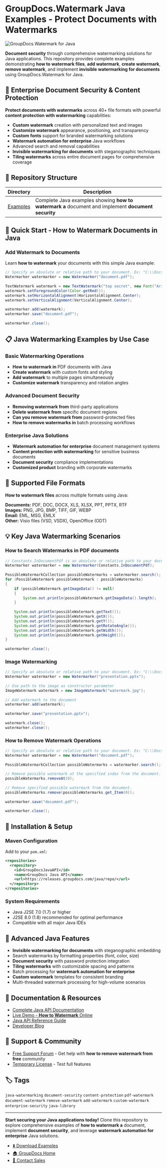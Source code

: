 # GroupDocs.Watermark Java Examples - Protect Documents with Watermarks

![GroupDocs.Watermark for Java](https://raw.github.com/AsposeExamples/java-examples-dashboard/master/images/downloadZip-Button-Large.png)

**Document security** through comprehensive watermarking solutions for Java applications. This repository provides complete examples demonstrating **how to watermark files**, **add watermark**, **create watermark**, **remove watermark**, and implement **invisible watermarking for documents** using GroupDocs.Watermark for Java.

## 🔐 Enterprise Document Security & Content Protection

**Protect documents with watermarks** across 40+ file formats with powerful **content protection with watermarking** capabilities:

- **Custom watermark** creation with personalized text and images
- **Customize watermark** appearance, positioning, and transparency
- **Custom fonts** support for branded watermarking solutions
- **Watermark automation for enterprise** Java workflows
- Advanced search and removal capabilities
- **Invisible watermarking for documents** with steganographic techniques
- **Tiling watermarks** across entire document pages for comprehensive coverage

## 📁 Repository Structure

| Directory | Description |
|-----------|-------------|
| [Examples](./Examples) | Complete Java examples showing **how to watermark a** document and implement **document security** |

## 🚀 Quick Start - How to Watermark Documents in Java

### Add Watermark to Documents

Learn **how to watermark** your documents with this simple Java example:

```java
// Specify an absolute or relative path to your document. Ex: "C:\\Docs\\document.pdf"
Watermarker watermarker = new Watermarker("document.pdf");                                      
                                                                                                         
TextWatermark watermark = new TextWatermark("top secret", new Font("Arial", 36));                        
watermark.setForegroundColor(Color.getRed());                                                            
watermark.setHorizontalAlignment(HorizontalAlignment.Center);                                            
watermark.setVerticalAlignment(VerticalAlignment.Center);                                                
                                                                                                         
watermarker.add(watermark);                                                                              
watermarker.save("document.pdf");                                                              
                                                                                                         
watermarker.close();
```

## 📋 Java Watermarking Examples by Use Case

### Basic Watermarking Operations
- **How to watermark in** PDF documents with Java
- **Create watermark** with custom fonts and styling
- **Add watermark** to multiple pages simultaneously
- **Customize watermark** transparency and rotation angles

### Advanced Document Security
- **Removing watermark from** third-party applications
- **Delete watermark from** specific document regions
- **Can you remove watermark from** password-protected files
- **How to remove watermarks in** batch processing workflows

### Enterprise Java Solutions
- **Watermark automation for enterprise** document management systems
- **Content protection with watermarking** for sensitive business documents
- **Document security** compliance implementations
- **Customized product** branding with corporate watermarks

## 🎯 Supported File Formats

**How to watermark files** across multiple formats using Java:

**Documents:** PDF, DOC, DOCX, XLS, XLSX, PPT, PPTX, RTF  
**Images:** PNG, JPG, BMP, TIFF, GIF, WEBP  
**Email:** EML, MSG, EMLX  
**Other:** Visio files (VSD, VSDX), OpenOffice (ODT)

## 💡 Key Java Watermarking Scenarios

### How to Search Watermarks in PDF documents
```java
// Constants.InDocumentPdf is an absolute or relative path to your document. Ex: "C:\\Docs\\document.pdf"
Watermarker watermarker = new Watermarker(Constants.InDocumentPdf);                                      
                                                                                                         
PossibleWatermarkCollection possibleWatermarks = watermarker.search();                                   
for (PossibleWatermark possibleWatermark : possibleWatermarks)                                           
{                                                                                                        
    if (possibleWatermark.getImageData() != null)                                                        
    {                                                                                                    
        System.out.println(possibleWatermark.getImageData().length);                                     
    }                                                                                                    
                                                                                                         
    System.out.println(possibleWatermark.getText());                                                     
    System.out.println(possibleWatermark.getX());                                                        
    System.out.println(possibleWatermark.getY());                                                        
    System.out.println(possibleWatermark.getRotateAngle());                                              
    System.out.println(possibleWatermark.getWidth());                                                    
    System.out.println(possibleWatermark.getHeight());                                                   
}                                                                                                        
                                                                                                         
watermarker.close();
```

### Image Watermarking
```java
// Specify an absolute or relative path to your document. Ex: "C:\\Docs\\presentation.pptx"
Watermarker watermarker = new Watermarker("presentation.pptx");                                           
                                                                                                                   
// Use path to the image as constructor parameter                                                                  
ImageWatermark watermark = new ImageWatermark("watermark.jpg");                                             
                                                                                                                   
// Add watermark to the document                                                                                   
watermarker.add(watermark);                                                                                        
                                                                                                                   
watermarker.save("presentation.pptx");                                                                   
                                                                                                                   
watermark.close();                                                                                                 
watermarker.close();
```

### **How to Remove Watermark** Operations
```java
// Specify an absolute or relative path to your document. Ex: "C:\\Docs\\document.pdf"
Watermarker watermarker = new Watermarker("document.pdf");                                      
                                                                                                         
PossibleWatermarkCollection possibleWatermarks = watermarker.search();                                   
                                                                                                         
// Remove possible watermark at the specified index from the document.                                   
possibleWatermarks.removeAt(0);                                                                          
                                                                                                         
// Remove specified possible watermark from the document.                                                
possibleWatermarks.remove(possibleWatermarks.get_Item(0));                                               
                                                                                                         
watermarker.save("document.pdf");                                                              
                                                                                                         
watermarker.close();
```

## 🔧 Installation & Setup

### Maven Configuration
Add to your `pom.xml`:
```xml
<repositories>
  <repository>
    <id>GroupDocsJavaAPI</id>
    <name>GroupDocs Java API</name>
    <url>https://releases.groupdocs.com/java/repo/</url>
  </repository>
</repositories>
```

### System Requirements
- Java J2SE 7.0 (1.7) or higher
- J2SE 8.0 (1.8) recommended for optimal performance
- Compatible with all major Java IDEs

## 🌟 Advanced Java Features

- **Invisible watermarking for documents** with steganographic embedding  
- Search watermarks by formatting properties (font, color, size)
- **Document security** with password protection integration
- **Tiling watermarks** with customizable spacing and patterns
- Batch processing for **watermark automation for enterprise**
- **Custom watermark** templates for consistent branding
- Multi-threaded watermark processing for high-volume scenarios

## 📖 Documentation & Resources

- [Complete Java API Documentation](https://docs.groupdocs.com/watermark/java/)
- [Live Demo - **How to Watermark** Online](https://products.groupdocs.app/watermark/family)
- [Java API Reference Guide](https://apireference.groupdocs.com/java/watermark)
- [Developer Blog](https://blog.groupdocs.com/category/watermark/)

## 🤝 Support & Community

- [Free Support Forum](https://forum.groupdocs.com/c/watermark) - Get help with **how to remove watermark from free** community
- [Temporary License](https://purchase.groupdocs.com/temporary-license) - Test full features

## 🏷️ Tags

`java-watermarking` `document-security` `content-protection` `pdf-watermark` `document-watermark` `remove-watermark` `add-watermark` `custom-watermark` `enterprise-security` `java-library`

---

**Start securing your Java applications today!** Clone this repository to explore comprehensive examples of **how to watermark a** document, implement **document security**, and leverage **watermark automation for enterprise** Java solutions.

- [⬇️ Download Examples](https://github.com/groupdocs-watermark/GroupDocs.Watermark-for-Java/archive/master.zip) 
- [🏠 GroupDocs Home](https://products.groupdocs.com/)
- [📧 Contact Sales](https://purchase.groupdocs.com/temporary-license)